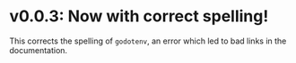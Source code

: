 # v0.0.3: Now with correct spelling!

This corrects the spelling of `godotenv`, an error which led to bad
links in the documentation.
